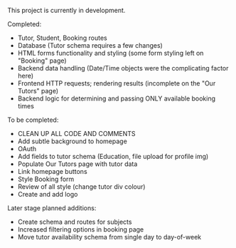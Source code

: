 This project is currently in development.

Completed:
- Tutor, Student, Booking routes
- Database (Tutor schema requires a few changes)
- HTML forms functionality and styling (some form styling left on "Booking" page)
- Backend data handling (Date/Time objects were the complicating factor here)
- Frontend HTTP requests; rendering results (incomplete on the "Our Tutors" page)
- Backend logic for determining and passing ONLY available booking times

To be completed:
- CLEAN UP ALL CODE AND COMMENTS
- Add subtle background to homepage
- OAuth
- Add fields to tutor schema (Education, file upload for profile img)
- Populate Our Tutors page with tutor data
- Link homepage buttons
- Style Booking form
- Review of all style (change tutor div colour)
- Create and add logo

Later stage planned additions:
- Create schema and routes for subjects
- Increased filtering options in booking page
- Move tutor availability schema from single day to day-of-week 
